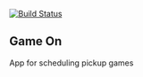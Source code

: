 [![Build Status](https://travis-ci.org/heynickc/gameOn.svg?branch=master)](https://travis-ci.org/heynickc/gameOn)

## Game On ##


App for scheduling pickup games
